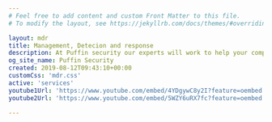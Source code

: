 ```yaml
---
# Feel free to add content and custom Front Matter to this file.
# To modify the layout, see https://jekyllrb.com/docs/themes/#overriding-theme-defaults

layout: mdr
title: Management, Detecion and response
description: At Puffin security our experts will work to help your company in order to contain, mitigate, remediate, and recover from the breach.
og_site_name: Puffin Security
created: 2019-08-12T09:43:10+00:00
customCss: 'mdr.css'
active: 'services'
youtube1Url: 'https://www.youtube.com/embed/4YDgywC8y2I?feature=oembed'
youtube2Url: 'https://www.youtube.com/embed/5WZY6uRX7fc?feature=oembed'

---
```

